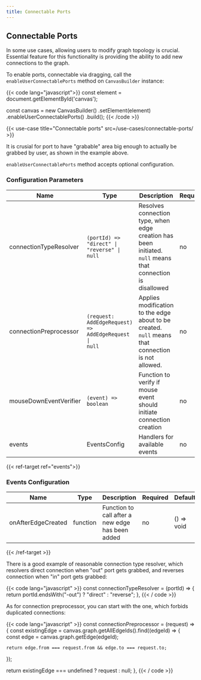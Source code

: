 ```yaml
---
title: Connectable Ports
---
```


## Connectable Ports

In some use cases, allowing users to modify graph topology is crucial. Essential
feature for this functionality is providing the ability to add new connections to the graph.

To enable ports, connectable via dragging, call the `enableUserConnectablePorts` method on `CanvasBuilder` instance:

{{< code lang="javascript">}}
const element = document.getElementById('canvas');

const canvas = new CanvasBuilder()
  .setElement(element)
  .enableUserConnectablePorts()
  .build();
{{< /code >}}

{{< use-case title="Connectable ports" src=/use-cases/connectable-ports/ >}}

It is crusial for port to have "grabable" area big enough to actually be grabbed by user, as shown in
the example above.

`enableUserConnectablePorts` method accepts optional configuration.

### Configuration Parameters

| Name                   | Type                                                             | Description                                                                                                            | Required | Default                                    |
|------------------------|------------------------------------------------------------------|------------------------------------------------------------------------------------------------------------------------|----------|--------------------------------------------|
| connectionTypeResolver | <code>(portId) => "direct" \| "reverse" \| null</code>           | Resolves connection type, when edge creation has been initiated. <code>null</code> means that connection is disallowed | no       | <code>() => "direct"</code>                |
| connectionPreprocessor | <code>(request: AddEdgeRequest) => AddEdgeRequest \| null</code> | Applies modification to the edge about to be created. <code>null</code> means that connection is not allowed.          | no       | <code>(request) => request</code>          |
| mouseDownEventVerifier | <code>(event) => boolean</code>                                  | Function to verify if mouse event should initiate connection creation                                                  | no       | <code>(event) => event.button === 0</code> |
| events                 | <span data-ref="events">EventsConfig</span>                      | Handlers for available events                                                                                          | no       | <code>{}</code>                            |

{{< ref-target ref="events">}}

### Events Configuration

| Name               | Type     | Description                                      | Required | Default    |
|--------------------|----------|--------------------------------------------------|----------|------------|
| onAfterEdgeCreated | function | Function to call after a new edge has been added | no       | () => void |

{{< /ref-target >}}

There is a good example of reasonable connection type resolver, which resolvers
direct connection when "out" port gets grabbed, and reverses connection when "in" port gets grabbed:

{{< code lang="javascript" >}}
const connectionTypeResolver = (portId) => {
  return portId.endsWith("-out") ? "direct" : "reverse";
},
{{< / code >}}

As for connection preprocessor, you can start with the one, which forbids
duplicated connections:

{{< code lang="javascript" >}}
const connectionPreprocessor = (request) => {
  const existingEdge = canvas.graph.getAllEdgeIds().find((edgeId) => {
    const edge = canvas.graph.getEdge(edgeId);

    return edge.from === request.from && edge.to === request.to;
  });

  return existingEdge === undefined ? request : null;
},
{{< / code >}}
